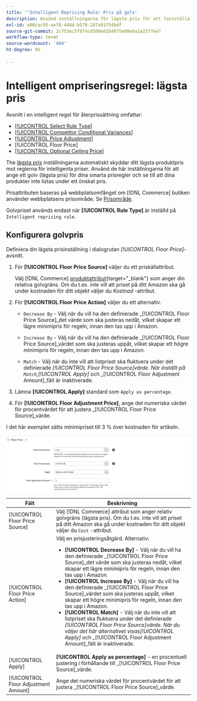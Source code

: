 ```yaml
---
title: '"Intelligent Repricing Rule: Pris på golv'
description: Använd inställningarna för lägsta pris för att fastställa det lägsta priset för en intelligent prisregel för att hantera dina Amazon-listor.
exl-id: e00cac95-eef8-4d4d-b578-287a91f54bdf
source-git-commit: 2c753ec5f6f4cd509e61b4875e09e9a1a2577ee7
workflow-type: tm+mt
source-wordcount: '404'
ht-degree: 0%

---
```


# Intelligent ompriseringsregel: lägsta pris

Avsnitt i en intelligent regel för återprissättning omfattar:

- [[!UICONTROL Select Rule Type]](./intelligent-repricing-rules.md)
- [[!UICONTROL Competitor Conditional Variances]](./competitor-conditional-variances.md)
- [[!UICONTROL Price Adjustment]](./price-adjustment.md)
- [!UICONTROL Floor Price]
- [[!UICONTROL Optional Ceiling Price]](./optional-ceiling-price.md)

The [lägsta pris](./floor-price.md) inställningarna automatiskt skyddar ditt lägsta produktpris mot reglerna för intelligenta priser. Använd de här inställningarna för att ange ett golv (lägsta pris) för dina smarta prisregler och se till att dina produkter inte listas under ett önskat pris.

Prisattributen baseras på webbplatsomfånget om [!DNL Commerce] butiken använder webbplatsens prisområde. Se [Prisområde](./price-scope.md).

Golvpriset används endast när **[!UICONTROL Rule Type]** är inställd på `Intelligent repricing rule`.

## Konfigurera golvpris

Definiera din lägsta prisinställning i dialogrutan _[!UICONTROL Floor Price]_-avsnitt.

1. För **[!UICONTROL Floor Price Source]** väljer du ett priskällattribut.

   Välj [!DNL Commerce] [produktattribut](https://docs.magento.com/user-guide/catalog/product-attributes.html){target=&quot;_blank&quot;} som anger din relativa golvgräns. Om du t.ex. inte vill att priset på ditt Amazon ska gå under kostnaden för ditt objekt väljer du *Kostnad* -attribut.

1. För **[!UICONTROL Floor Price Action]** väljer du ett alternativ.

   - `Decrease By` - Välj när du vill ha den definierade _[!UICONTROL Floor Price Source]_det värde som ska justeras nedåt, vilket skapar ett lägre minimipris för regeln, innan den tas upp i Amazon.

   - `Increase By` - Välj när du vill ha den definierade _[!UICONTROL Floor Price Source]_värdet som ska justeras uppåt, vilket skapar ett högre minimipris för regeln, innan den tas upp i Amazon.

   - `Match` - Välj när du inte vill att listpriset ska fluktuera under det definierade _[!UICONTROL Floor Price Source]_värde. När inställt på `Match`,_[!UICONTROL Apply]_ och _[!UICONTROL Floor Adjustment Amount]_fält är inaktiverade.

1. Lämna **[!UICONTROL Apply]** standard som `Apply as percentage`.

1. För **[!UICONTROL Floor Adjustment Price]**, ange det numeriska värdet för procentvärdet för att justera _[!UICONTROL Floor Price Source]_värde.

I det här exemplet sätts minimipriset till 3 % över kostnaden för artikeln.

![Exempel på regel för intelligent omprissättning - lägsta pris](assets/ob-intelligent-pricde-rule-floor-price.png)

| Fält | Beskrivning |
|--- |--- |
| [!UICONTROL Floor Price Source] | Välj [!DNL Commerce] attribut som anger relativ golvgräns (lägsta pris). Om du t.ex. inte vill att priset på ditt Amazon ska gå under kostnaden för ditt objekt väljer du `Cost` -attribut. |
| [!UICONTROL Floor Price Action] | Välj en prisjusteringsåtgärd. Alternativ:<ul><li>**[!UICONTROL Decrease By]** - Välj när du vill ha den definierade _[!UICONTROL Floor Price Source]_det värde som ska justeras nedåt, vilket skapar ett lägre minimipris för regeln, innan den tas upp i Amazon.</li><li>**[!UICONTROL Increase By]** - Välj när du vill ha den definierade _[!UICONTROL Floor Price Source]_värdet som ska justeras uppåt, vilket skapar ett högre minimipris för regeln, innan den tas upp i Amazon.</li><li>**[!UICONTROL Match]** - Välj när du inte vill att listpriset ska fluktuera under det definierade _[!UICONTROL Floor Price Source]_värde. När du väljer det här alternativet visas_[!UICONTROL Apply]_ och _[!UICONTROL Floor Adjustment Amount]_fält är inaktiverade.</li></ul> |
| [!UICONTROL Apply] | **[!UICONTROL Apply as percentage]** - en procentuell justering i förhållande till _[!UICONTROL Floor Price Source]_värde. |
| [!UICONTROL Floor Adjustment Amount] | Ange det numeriska värdet för procentvärdet för att justera _[!UICONTROL Floor Price Source]_värde. |
